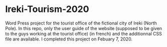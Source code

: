 # Ireki-Tourism-2020

Word Press project for the tourist office of the fictional city of Ireki (North Pole). In this repo, only the user guide of the website (supposed to be given to the guys working at the tourist office) (in french) and the additionnal CSS file are available. I completed this project on Febuary 7, 2020.
